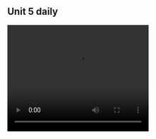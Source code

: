 ## Unit 5 daily


<video width="320" height="240" controls>
  <source src="video.mov" type="unit5/mp4">
</video>
